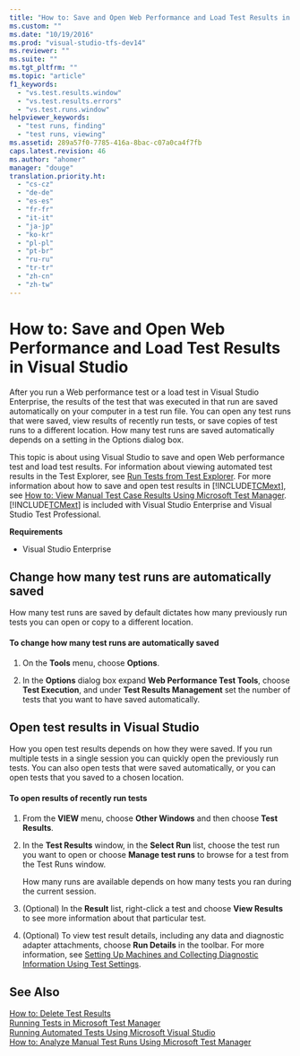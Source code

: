 ```yaml
---
title: "How to: Save and Open Web Performance and Load Test Results in Visual Studio"
ms.custom: ""
ms.date: "10/19/2016"
ms.prod: "visual-studio-tfs-dev14"
ms.reviewer: ""
ms.suite: ""
ms.tgt_pltfrm: ""
ms.topic: "article"
f1_keywords: 
  - "vs.test.results.window"
  - "vs.test.results.errors"
  - "vs.test.runs.window"
helpviewer_keywords: 
  - "test runs, finding"
  - "test runs, viewing"
ms.assetid: 289a57f0-7785-416a-8bac-c07a0ca4f7fb
caps.latest.revision: 46
ms.author: "ahomer"
manager: "douge"
translation.priority.ht: 
  - "cs-cz"
  - "de-de"
  - "es-es"
  - "fr-fr"
  - "it-it"
  - "ja-jp"
  - "ko-kr"
  - "pl-pl"
  - "pt-br"
  - "ru-ru"
  - "tr-tr"
  - "zh-cn"
  - "zh-tw"
---
```

# How to: Save and Open Web Performance and Load Test Results in Visual Studio
After you run a Web performance test or a load test in Visual Studio Enterprise, the results of the test that was executed in that run are saved automatically on your computer in a test run file. You can open any test runs that were saved, view results of recently run tests, or save copies of test runs to a different location. How many test runs are saved automatically depends on a setting in the Options dialog box.  
  
 This topic is about using Visual Studio to save and open Web performance test and load test results. For information about viewing automated test results in the Test Explorer, see [Run Tests from Test Explorer](../test/how-to--run-tests-from-microsoft-visual-studio.md#RunTestsFromUnitTestExplorer). For more information about how to save and open test results in [!INCLUDE[TCMext](../code-quality/includes/tcmext_md.md)], see [How to: View Manual Test Case Results Using Microsoft Test Manager](http://msdn.microsoft.com/en-us/400b59bc-1b8c-410d-b5c7-9965bcc4d5a8). [!INCLUDE[TCMext](../code-quality/includes/tcmext_md.md)] is included with Visual Studio Enterprise and Visual Studio Test Professional.  
  
 **Requirements**  
  
-   Visual Studio Enterprise  
  
## Change how many test runs are automatically saved  
 How many test runs are saved by default dictates how many previously run tests you can open or copy to a different location.  
  
#### To change how many test runs are automatically saved  
  
1.  On the **Tools** menu, choose **Options**.  
  
2.  In the **Options** dialog box expand **Web Performance Test Tools**, choose **Test Execution**, and under **Test Results Management** set the number of tests that you want to have saved automatically.  
  
## Open test results in Visual Studio  
 How you open test results depends on how they were saved. If you run multiple tests in a single session you can quickly open the previously run tests. You can also open tests that were saved automatically, or you can open tests that you saved to a chosen location.  
  
#### To open results of recently run tests  
  
1.  From the **VIEW** menu, choose **Other Windows** and then choose **Test Results**.  
  
2.  In the **Test Results** window, in the **Select Run** list, choose the test run you want to open or choose **Manage test runs** to browse for a test from the Test Runs window.  
  
     How many runs are available depends on how many tests you ran during the current session.  
  
3.  (Optional) In the **Result** list, right-click a test and choose **View Results** to see more information about that particular test.  
  
4.  (Optional) To view test result details, including any data and diagnostic adapter attachments, choose **Run Details** in the toolbar. For more information, see [Setting Up Machines and Collecting Diagnostic Information Using Test Settings](../test/setting-up-machines-and-collecting-diagnostic-information-using-test-settings.md).  
  
## See Also  
 [How to: Delete Test Results](http://msdn.microsoft.com/en-us/56436c58-c6a7-4902-b9e0-d7a6f76b1ffb)   
 [Running Tests in Microsoft Test Manager](http://msdn.microsoft.com/en-us/7a154168-c409-4163-bbf2-29971a638458)   
 [Running Automated Tests Using Microsoft Visual Studio](../test/running-automated-tests-using-microsoft-visual-studio.md)   
 [How to: Analyze Manual Test Runs Using Microsoft Test Manager](http://msdn.microsoft.com/en-us/8fd8b3d5-d71e-4a37-91a4-354ab00e32ed)